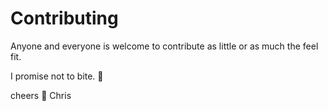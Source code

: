 # Contributing

Anyone and everyone is welcome to contribute as little or as much the feel fit.

I promise not to bite. 👄

cheers 🍻
Chris
